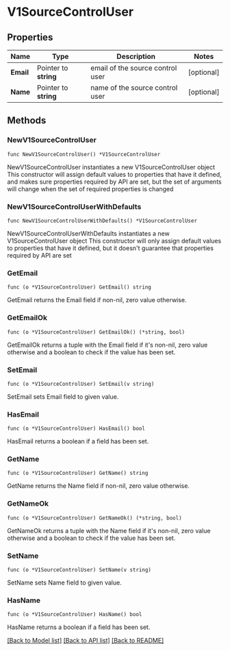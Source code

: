 # V1SourceControlUser

## Properties

Name | Type | Description | Notes
------------ | ------------- | ------------- | -------------
**Email** | Pointer to **string** | email of the source control user | [optional] 
**Name** | Pointer to **string** | name of the source control user | [optional] 

## Methods

### NewV1SourceControlUser

`func NewV1SourceControlUser() *V1SourceControlUser`

NewV1SourceControlUser instantiates a new V1SourceControlUser object
This constructor will assign default values to properties that have it defined,
and makes sure properties required by API are set, but the set of arguments
will change when the set of required properties is changed

### NewV1SourceControlUserWithDefaults

`func NewV1SourceControlUserWithDefaults() *V1SourceControlUser`

NewV1SourceControlUserWithDefaults instantiates a new V1SourceControlUser object
This constructor will only assign default values to properties that have it defined,
but it doesn't guarantee that properties required by API are set

### GetEmail

`func (o *V1SourceControlUser) GetEmail() string`

GetEmail returns the Email field if non-nil, zero value otherwise.

### GetEmailOk

`func (o *V1SourceControlUser) GetEmailOk() (*string, bool)`

GetEmailOk returns a tuple with the Email field if it's non-nil, zero value otherwise
and a boolean to check if the value has been set.

### SetEmail

`func (o *V1SourceControlUser) SetEmail(v string)`

SetEmail sets Email field to given value.

### HasEmail

`func (o *V1SourceControlUser) HasEmail() bool`

HasEmail returns a boolean if a field has been set.

### GetName

`func (o *V1SourceControlUser) GetName() string`

GetName returns the Name field if non-nil, zero value otherwise.

### GetNameOk

`func (o *V1SourceControlUser) GetNameOk() (*string, bool)`

GetNameOk returns a tuple with the Name field if it's non-nil, zero value otherwise
and a boolean to check if the value has been set.

### SetName

`func (o *V1SourceControlUser) SetName(v string)`

SetName sets Name field to given value.

### HasName

`func (o *V1SourceControlUser) HasName() bool`

HasName returns a boolean if a field has been set.


[[Back to Model list]](../README.md#documentation-for-models) [[Back to API list]](../README.md#documentation-for-api-endpoints) [[Back to README]](../README.md)


